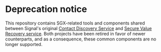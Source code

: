 # Deprecation notice

This repository contains SGX-related tools and components shared between Signal's original [Contact Discovery Service](https://github.com/signalapp/ContactDiscoveryService) and [Secure Value Recovery service](https://github.com/signalapp/SecureValueRecovery). Both projects have been retired in favor of newer counterparts, and as a consequence, these common components are no longer supported.
